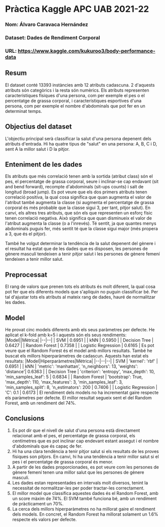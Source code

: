 # Pràctica Kaggle APC UAB 2021-22
### Nom: Álvaro Caravaca Hernández
### Dataset: Dades de Rendiment Corporal
### URL: https://www.kaggle.com/kukuroo3/body-performance-data

## Resum
El dataset conté 13393 instàncies amb 12 atributs cadascuna. 2 d'aquests atributs són categòrics i la resta són numèrics. 
Els atributs representen característiques físiques d'una persona, com per exemple el pes o el percentatge de grassa corporal, i característiques esportives d'una persona, com per exemple el nombre d'abdominals que pot fer en un determinat temps.

## Objectius del dataset
L'objectiu principal serà classificar la salut d'una persona depenent dels atributs d'entrada. Hi ha quatre tipus de "salut" en una persona: A, B, C i D, sent A la millor salut i D la pitjor.

## Enteniment de les dades
Els atributs que més correlació tenen amb la sortida (atribut class) són el pes, el percentatge de grassa corporal, seure i inclinar-se cap endavant (sit and bend forward), recompte d'abdominals (sit-ups counts) i salt de longitud (broad jump). Es pot veure que els dos primers atributs tenen correlació positiva, la qual cosa significa que quan augmenta el valor de l'atribut també augmenta la classe (si augmenta el percentatge de grassa corporal és més probable que la classe sigui 3, per tant, pitjor salut). En canvi, els altres tres atributs, que són els que representen un esforç físic tenen correlació negativa. Això significa que quan disminueix el valor de l'atribut augmenta la classe (o a l'inrevés). Té sentit, ja que quantes menys abdominals puguis fer, més sentit té que la classe sigui major (més propera a 3, que és el pitjor).

També he volgut determinar la tendència de la salut depenent del gènere i el resultat ha estat que de les dades que es disposen, les persones de gènere masculí tendeixen a tenir pitjor salut i les persones de gènere femení tendeixen a tenir millor salut. 

## Preprocessat
El rang de valors que prenen tots els atributs és molt diferent, la qual cosa pot fer que els diferents models que s'apliquin no puguin classificar bé.
Per tal d'ajustar tots els atributs al mateix rang de dades, hauré de normalitzar les dades.

## Model
He provat cinc models diferents amb els seus paràmetres per defecte. He aplicat el k-fold amb k=5 i aquests són els seus rendiments:
|Model||Mètrica|
|--|--|
| SVM | 0.6951 |
| kNN | 0.5950 |
| Decision Tree | 0.6427 |
| Random Forest | 0.7358 |
| Logistic Regression | 0.6165 |
Es pot veure que el Random Forest és el model amb millors resultats.
També he buscat els millors hiperparàmetres de cadascun. Aquests han estat els resultats:
|Model|Hiperparàmetres|Mètrica|
|--|--|--|
| SVM | 'kernel': 'rbf' | 0.6951 |
| kNN | 'metric': 'manhattan', 'n_neighbors': 13, 'weights': 'distance'| 0.6363 |
| Decision Tree | 'criterion': 'entropy', 'max_depth': 10, 'min_samples_leaf': 5 | 0.6834 |
| Random Forest | 'bootstrap': True, 'max_depth': 110, 'max_features': 3, 'min_samples_leaf': 3, 'min_samples_split': 8, 'n_estimators': 200 | 0.7406 |
| Logistic Regression | 'C': 0.1 | 0.6173 |
El rendiment dels models no ha incrementat gaire respecte els paràmetres per defecte. El millor resultat segueix sent el del Random Forest, amb un rendiment del 74%.

## Conclusions
1. Es pot dir que el nivell de salut d'una persona està directament relacionat amb el pes, el percentatge de grassa corporal, els centímetres que es pot inclinar cap endevant estant assegut i el nombre d'abdominals que és capaç de fer.
2. Hi ha una clara tendència a tenir pitjor salut si els resultats de les proves físiques son pitjors. En canvi, hi ha una tendència a tenir millor salut si el pes i el percentatge de grassa corporal és menor.
3. A partir de les dades proporcionades, es pot veure com les persones de gènere femení tenen una millor salut que les persones de gènere masculí.
4. Les dades estan representades en intervals molt diversos, tenint la necessitat de normalitzar-les per poder tractar-les correctament.
5. El millor model que classifica aquestes dades és el Random Forest, amb un score màxim de 74%. El SVM també funciona bé, amb un rendiment de pràcticament un 70%.
6. La cerca dels millors hiperparàmetres no ha millorat gaire el rendiment dels models. En concret, el Random Forest ha millorat solament un 1.6% respecte els valors per defecte.
